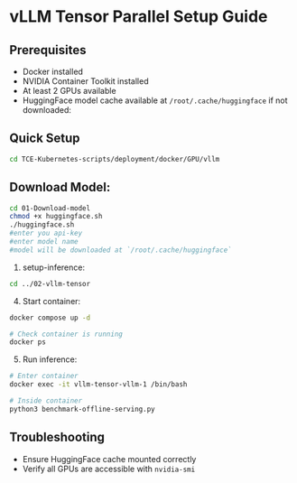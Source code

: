 # vLLM Tensor Parallel Setup Guide

## Prerequisites
- Docker installed
- NVIDIA Container Toolkit installed
- At least 2 GPUs available
- HuggingFace model cache available at `/root/.cache/huggingface` if not downloaded:

## Quick Setup
```bash
cd TCE-Kubernetes-scripts/deployment/docker/GPU/vllm
```
## Download Model:
```bash
cd 01-Download-model
chmod +x huggingface.sh
./huggingface.sh
#enter you api-key
#enter model name
#model will be downloaded at `/root/.cache/huggingface`
```



1. setup-inference:
```bash
cd ../02-vllm-tensor
```
4. Start container:
```bash
docker compose up -d

# Check container is running
docker ps
```

5. Run inference:
```bash
# Enter container
docker exec -it vllm-tensor-vllm-1 /bin/bash

# Inside container
python3 benchmark-offline-serving.py
```

## Troubleshooting
- Ensure HuggingFace cache mounted correctly
- Verify all GPUs are accessible with `nvidia-smi`